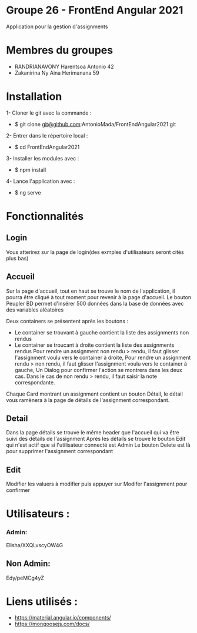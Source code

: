 # Groupe 26 - FrontEnd Angular 2021
Application pour la gestion d'assignments

# Membres du groupes
- RANDRIANAVONY Harentsoa Antonio 42
- Zakanirina Ny Aina Herimanana 59

# Installation
1-  Cloner le git avec la commande : 
- $ git clone git@github.com:AntonioMada/FrontEndAngular2021.git

2- Entrer dans le répertoire local :
- $ cd FrontEndAngular2021

3- Installer les modules avec : 
- $ npm install

4- Lance l'application avec :
- $ ng serve

# Fonctionnalités
## Login
Vous atterirez sur la page de login(des exmples d'utilisateurs seront cités plus bas)

## Accueil
Sur la page d'accueil, tout en haut se trouve le nom de l'application, il pourra être cliqué à tout moment pour revenir à la page d'accueil.
Le bouton Peupler BD permet d'insérer 500 données dans la base de données avec des variables aléatoires

Deux containers se présentent après les boutons : 
- Le container se trouvant à gauche contient la liste des assignments non rendus
- Le container se troucant à droite contient la liste des assignments rendus
 Pour rendre un assignment non rendu > rendu, il faut glisser l'assignment voulu vers le container à droite,
 Pour rendre un assignment rendu > non rendu, il faut glisser l'assignment voulu vers le container à gauche,
 Un Dialog pour confirmer l'action se montrera dans les deux cas.
 Dans le cas de non rendu > rendu, il faut saisir la note correspondante.

Chaque Card montrant un assignment contient un bouton Détail, le détail vous ramènera à la page de détails de l'assignment correspondant.

## Detail
Dans la page détails se trouve le même header que l'accueil qui va être suivi des détails de l'assignment
Après les détails se trouve le bouton Edit qui n'est actif que si l'utilisateur connecté est Admin
Le bouton Delete est là pour supprimer l'assignment correspondant

## Edit
Modifier les valuers à modifier puis appuyer sur Modifer l'assignment pour confirmer

# Utilisateurs :
### Admin:
Elisha/XXQLvscyOW4G

## Non Admin:
Edy/peMCg4yZ


# Liens utilisés :
- https://material.angular.io/components/
- https://mongoosejs.com/docs/
